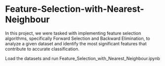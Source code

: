 # Feature-Selection-with-Nearest-Neighbour
In this project, we were tasked with implementing feature selection algorithms, specifically Forward Selection and Backward Elimination, to analyze a given dataset and identify the most significant features that contribute to accurate classification.

Load the datasets and run Feature_Selection_with_Nearest_Neighbour.ipynb
